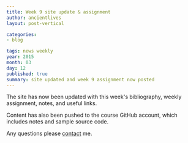 ```yaml
---
title: Week 9 site update & assignment
author: ancientlives
layout: post-vertical

categories:
- blog

tags: news weekly
year: 2015
month: 03
day: 12
published: true
summary: site updated and week 9 assignment now posted
---
```


The site has now been updated with this week's bibliography, weekly assignment, notes, and useful links.

Content has also been pushed to the course GitHub account, which includes notes and sample source code. 

Any questions please [contact](/contact) me.